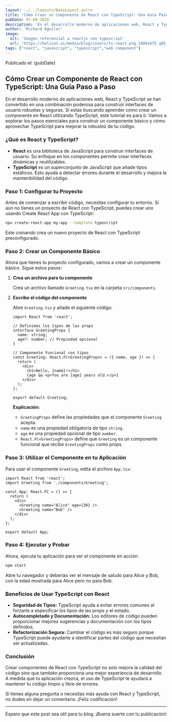 ```yaml
---
layout: ../../layouts/BaseLayout.astro
title: 'Cómo Crear un Componente de React con TypeScript: Una Guía Paso a Paso.'
pubDate: 07-09-2024
description: 'En el desarrollo moderno de aplicaciones web, React y TypeScript se han convertido en una combinación poderosa para construir interfaces de usuario robustas y seguras. Si estás buscando aprender cómo crear un componente en React utilizando TypeScript, este tutorial es para ti. Vamos a explorar los pasos esenciales para construir un componente básico y cómo aprovechar TypeScript para mejorar la robustez de tu código.'
author: 'Richard Aguilar'
image:
  alt: 'Imagen referencial a reactjs con typescript'
  url: 'https://helicon.ai/media/blog/covers/ts-react.png.1080x675_q85_crop.png'
tags: ["react", "javascript", "typescript","web component"]
---
```


Publicado el: {pubDate}

## Cómo Crear un Componente de React con TypeScript: Una Guía Paso a Paso

En el desarrollo moderno de aplicaciones web, React y TypeScript se han convertido en una combinación poderosa para construir interfaces de usuario robustas y seguras. Si estás buscando aprender cómo crear un componente en React utilizando TypeScript, este tutorial es para ti. Vamos a explorar los pasos esenciales para construir un componente básico y cómo aprovechar TypeScript para mejorar la robustez de tu código.

### ¿Qué es React y TypeScript?

- **React** es una biblioteca de JavaScript para construir interfaces de usuario. Su enfoque en los componentes permite crear interfaces dinámicas y reutilizables.
- **TypeScript** es un superconjunto de JavaScript que añade tipos estáticos. Esto ayuda a detectar errores durante el desarrollo y mejora la mantenibilidad del código.

### Paso 1: Configurar tu Proyecto

Antes de comenzar a escribir código, necesitas configurar tu entorno. Si aún no tienes un proyecto de React con TypeScript, puedes crear uno usando Create React App con TypeScript:

```bash
npx create-react-app my-app --template typescript
```

Este comando crea un nuevo proyecto de React con TypeScript preconfigurado.

### Paso 2: Crear un Componente Básico

Ahora que tienes tu proyecto configurado, vamos a crear un componente básico. Sigue estos pasos:

1. **Crea un archivo para tu componente**

   Crea un archivo llamado `Greeting.tsx` en la carpeta `src/components`.

2. **Escribe el código del componente**

   Abre `Greeting.tsx` y añade el siguiente código:

   ```tsx
   import React from 'react';

   // Definimos los tipos de las props
   interface GreetingProps {
     name: string;
     age?: number; // Propiedad opcional
   }

   // Componente funcional con tipos
   const Greeting: React.FC<GreetingProps> = ({ name, age }) => {
     return (
       <div>
         <h1>Hello, {name}!</h1>
         {age && <p>You are {age} years old.</p>}
       </div>
     );
   };

   export default Greeting;
   ```

   **Explicación:**
   - `GreetingProps` define las propiedades que el componente `Greeting` acepta.
   - `name` es una propiedad obligatoria de tipo `string`.
   - `age` es una propiedad opcional de tipo `number`.
   - `React.FC<GreetingProps>` define que `Greeting` es un componente funcional que recibe `GreetingProps` como props.

### Paso 3: Utilizar el Componente en tu Aplicación

Para usar el componente `Greeting`, edita el archivo `App.tsx`:

```tsx
import React from 'react';
import Greeting from './components/Greeting';

const App: React.FC = () => {
  return (
    <div>
      <Greeting name="Alice" age={30} />
      <Greeting name="Bob" />
    </div>
  );
};

export default App;
```

### Paso 4: Ejecutar y Probar

Ahora, ejecuta tu aplicación para ver el componente en acción:

```bash
npm start
```

Abre tu navegador y deberías ver el mensaje de saludo para Alice y Bob, con la edad mostrada para Alice pero no para Bob.

### Beneficios de Usar TypeScript con React

- **Seguridad de Tipos:** TypeScript ayuda a evitar errores comunes al forzarte a especificar los tipos de las props y el estado.
- **Autocompletado y Documentación:** Los editores de código pueden proporcionar mejores sugerencias y documentación con los tipos definidos.
- **Refactorización Segura:** Cambiar el código es más seguro porque TypeScript puede ayudarte a identificar partes del código que necesitan ser actualizadas.

### Conclusión

Crear componentes de React con TypeScript no solo mejora la calidad del código sino que también proporciona una mejor experiencia de desarrollo. A medida que tu aplicación crezca, el uso de TypeScript te ayudará a mantener tu código limpio y libre de errores.

Si tienes alguna pregunta o necesitas más ayuda con React y TypeScript, no dudes en dejar un comentario. ¡Feliz codificación!

---

Espero que este post sea útil para tu blog. ¡Buena suerte con tu publicación!

